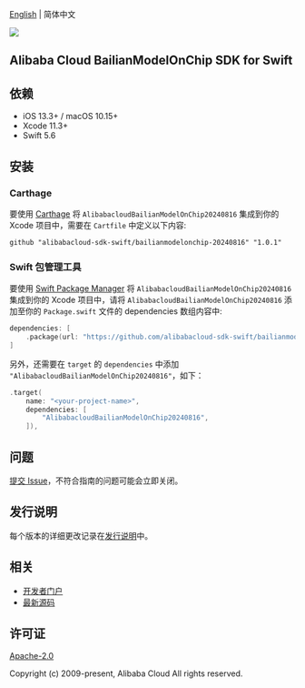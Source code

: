 [English](README.md) | 简体中文

![](https://aliyunsdk-pages.alicdn.com/icons/AlibabaCloud.svg)

## Alibaba Cloud BailianModelOnChip SDK for Swift

## 依赖

- iOS 13.3+ / macOS 10.15+
- Xcode 11.3+
- Swift 5.6

## 安装

### Carthage

要使用 [Carthage](https://github.com/Carthage/Carthage) 将 `AlibabacloudBailianModelOnChip20240816` 集成到你的 Xcode 项目中，需要在 `Cartfile` 中定义以下内容:

```ogdl
github "alibabacloud-sdk-swift/bailianmodelonchip-20240816" "1.0.1"
```

### Swift 包管理工具

要使用 [Swift Package Manager](https://swift.org/package-manager/) 将 `AlibabacloudBailianModelOnChip20240816` 集成到你的 Xcode 项目中，请将 `AlibabacloudBailianModelOnChip20240816` 添加至你的 `Package.swift` 文件的 dependencies 数组内容中:

```swift
dependencies: [
    .package(url: "https://github.com/alibabacloud-sdk-swift/bailianmodelonchip-20240816.git", from: "1.0.1")
]
```

另外，还需要在 `target` 的 `dependencies` 中添加 `"AlibabacloudBailianModelOnChip20240816"`，如下：

```swift
.target(
    name: "<your-project-name>",
    dependencies: [
        "AlibabacloudBailianModelOnChip20240816",
    ]),
```

## 问题

[提交 Issue](https://github.com/alibabacloud-sdk-swift/bailianmodelonchip-20240816/issues/new)，不符合指南的问题可能会立即关闭。

## 发行说明

每个版本的详细更改记录在[发行说明](./ChangeLog.txt)中。

## 相关

* [开发者门户](https://next.api.aliyun.com/home)
* [最新源码](https://github.com/alibabacloud-sdk-swift/bailianmodelonchip-20240816)

## 许可证

[Apache-2.0](http://www.apache.org/licenses/LICENSE-2.0)

Copyright (c) 2009-present, Alibaba Cloud All rights reserved.
